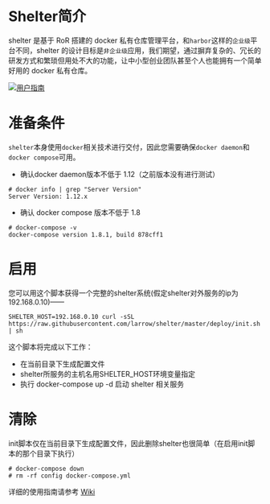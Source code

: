 # Shelter简介

shelter 是基于 RoR 搭建的 docker
私有仓库管理平台，和`harbor`这样的`企业级`平台不同，shelter 的设计目标是`非企业级`应用，我们期望，通过摒弃复杂的、冗长的研发方式和繁琐但用处不大的功能，让中小型创业团队甚至个人也能拥有一个简单好用的 docker 私有仓库。

[![用户指南](https://github.com/larrow/shelter/wiki/shelter_integration_test.gif)](https://youtu.be/RkhEYJ_7n_o)

# 准备条件

`shelter`本身使用`docker`相关技术进行交付，因此您需要确保`docker daemon`和`docker compose`可用。

* 确认docker daemon版本不低于 1.12（之前版本没有进行测试）
```
# docker info | grep "Server Version"
Server Version: 1.12.x
```

* 确认 docker compose 版本不低于 1.8
```
# docker-compose -v
docker-compose version 1.8.1, build 878cff1
```

# 启用

您可以用这个脚本获得一个完整的shelter系统(假定shelter对外服务的ip为192.168.0.10)——

```
SHELTER_HOST=192.168.0.10 curl -sSL https://raw.githubusercontent.com/larrow/shelter/master/deploy/init.sh | sh
```

这个脚本将完成以下工作：

* 在当前目录下生成配置文件
* shelter所服务的主机名用SHELTER\_HOST环境变量指定
* 执行 docker-compose up -d 启动 shelter 相关服务

# 清除

init脚本仅在当前目录下生成配置文件，因此删除shelter也很简单（在启用init脚本的那个目录下执行）

```
# docker-compose down
# rm -rf config docker-compose.yml
```

详细的使用指南请参考 [Wiki](https://github.com/larrow/shelter/wiki)
